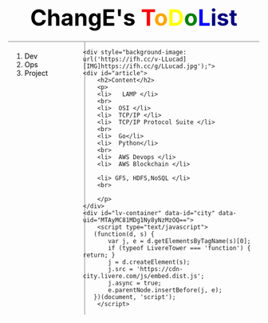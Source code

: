 <!doctype html>
<html>
<head>
<!-- Global site tag (gtag.js) - Google Analytics -->
	<script async src="https://www.googletagmanager.com/gtag/js?id=UA-171540791-1"></script>
	<script>	
 	 window.dataLayer = window.dataLayer || [];
 	 function gtag(){dataLayer.push(arguments);}
 	 gtag('js', new Date());
 	 gtag('config', 'UA-171540791-1');
	</script>
  <title>ChangE - info</title>
  <meta charset="utf-8">
  <style>
    body{
      margin:0;
    }
    a {
      color:black;
      text-decoration: none;
    }
    h1 {
      font-size:45px;
      text-align: center;
      border-bottom:1px solid gray;
      margin:0;
      padding:20px;
    }
    ol{
      border-right:1px solid gray;
      width:100px;
      margin:0;
      padding:20px;
    }
    #grid{
      display: grid;
      grid-template-columns: 150px 1fr;
    }
    #grid ol{
      padding-left:33px;
    }
    #grid #article{
      padding-left:25px;
    }
  </style>
</head>

<body>
  <h1><a href="https://github.com/ChangE23"> ChangE's </a><span style="color:red">T<span style="color:orange">o<span style="color:yellow">D<span 
	style="color:green">o<span style="color:blue">L<span style="color:navy">i<span style="color:puple">st<span style="color:gray"></h1>
  <div id="grid">
    <ol>
      <li><a href="https://change23.github.io/my_blog/">Dev</a></li>
      <li><a href="http://hanjari.cf">Ops</a></li>
      <li><a href="https://github.com/ChangE23">Project</a></li>
    </ol>
	
	<div style="background-image: url('https://ifh.cc/v-LLucad][IMG]https://ifh.cc/g/LLucad.jpg');">
	<div id="article">
        <h2>Content</h2>
		<p>
		<li>   LAMP </li>
		<br>
		<li>  OSI </li>
		<li>  TCP/IP </li>
		<li>  TCP/IP Protocol Suite </li>
		<br>
		<li>  Go</li>
		<li>  Python</li>
		<br>
		<li>  AWS Devops </li>
		<li>  AWS Blockchain </li>

		<li> GFS, HDFS,NoSQL </li> 
		<br>
	
		</p>
   	</div>
	<div id="lv-container" data-id="city" data-uid="MTAyMC81MDg1Ny8yNzMzOQ==">
		<script type="text/javascript">
	   (function(d, s) {
	       var j, e = d.getElementsByTagName(s)[0];
	       if (typeof LivereTower === 'function') { return; }
	       j = d.createElement(s);
	       j.src = 'https://cdn-city.livere.com/js/embed.dist.js';
	       j.async = true;
	       e.parentNode.insertBefore(j, e);
	   })(document, 'script');
		</script>


		
  </html>
